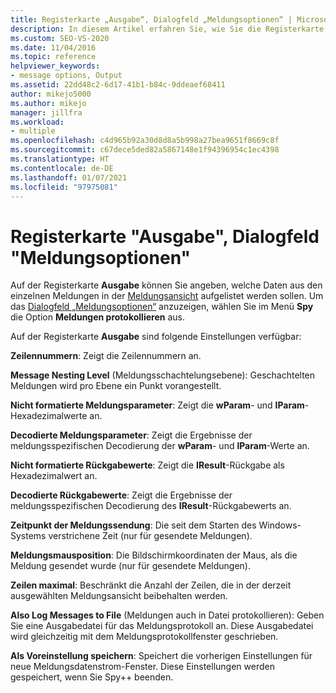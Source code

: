 ```yaml
---
title: Registerkarte „Ausgabe“, Dialogfeld „Meldungsoptionen“ | Microsoft-Dokumentation
description: In diesem Artikel erfahren Sie, wie Sie die Registerkarte „Ausgabe“ des Dialogfelds „Meldungsoptionen“ verwenden, um festzulegen, welche Meldungsdaten in der Ansicht „Meldungen“ angezeigt werden. Außerdem werden die verfügbaren Einstellungen beschrieben.
ms.custom: SEO-VS-2020
ms.date: 11/04/2016
ms.topic: reference
helpviewer_keywords:
- message options, Output
ms.assetid: 22dd48c2-6d17-41b1-b84c-9ddeaef68411
author: mikejo5000
ms.author: mikejo
manager: jillfra
ms.workload:
- multiple
ms.openlocfilehash: c4d965b92a30d8d8a5b998a27bea9651f8669c8f
ms.sourcegitcommit: c67dece5ded82a5867148e1f94396954c1ec4398
ms.translationtype: HT
ms.contentlocale: de-DE
ms.lasthandoff: 01/07/2021
ms.locfileid: "97975081"
---
```

# <a name="output-tab-message-options-dialog-box"></a>Registerkarte "Ausgabe", Dialogfeld "Meldungsoptionen"
Auf der Registerkarte **Ausgabe** können Sie angeben, welche Daten aus den einzelnen Meldungen in der [Meldungsansicht](../debugger/messages-view.md) aufgelistet werden sollen. Um das [Dialogfeld „Meldungsoptionen“](../debugger/message-options-dialog-box.md) anzuzeigen, wählen Sie im Menü **Spy** die Option **Meldungen protokollieren** aus.

 Auf der Registerkarte **Ausgabe** sind folgende Einstellungen verfügbar:

 **Zeilennummern**: Zeigt die Zeilennummern an.

 **Message Nesting Level** (Meldungsschachtelungsebene): Geschachtelten Meldungen wird pro Ebene ein Punkt vorangestellt.

 **Nicht formatierte Meldungsparameter**: Zeigt die **wParam**- und **lParam**-Hexadezimalwerte an.

 **Decodierte Meldungsparameter**: Zeigt die Ergebnisse der meldungsspezifischen Decodierung der **wParam**- und **lParam**-Werte an.

 **Nicht formatierte Rückgabewerte**: Zeigt die **IResult**-Rückgabe als Hexadezimalwert an.

 **Decodierte Rückgabewerte**: Zeigt die Ergebnisse der meldungsspezifischen Decodierung des **IResult**-Rückgabewerts an.

 **Zeitpunkt der Meldungssendung**: Die seit dem Starten des Windows-Systems verstrichene Zeit (nur für gesendete Meldungen).

 **Meldungsmausposition**: Die Bildschirmkoordinaten der Maus, als die Meldung gesendet wurde (nur für gesendete Meldungen).

 **Zeilen maximal**: Beschränkt die Anzahl der Zeilen, die in der derzeit ausgewählten Meldungsansicht beibehalten werden.

 **Also Log Messages to File** (Meldungen auch in Datei protokollieren): Geben Sie eine Ausgabedatei für das Meldungsprotokoll an. Diese Ausgabedatei wird gleichzeitig mit dem Meldungsprotokollfenster geschrieben.

 **Als Voreinstellung speichern**: Speichert die vorherigen Einstellungen für neue Meldungsdatenstrom-Fenster. Diese Einstellungen werden gespeichert, wenn Sie Spy++ beenden.